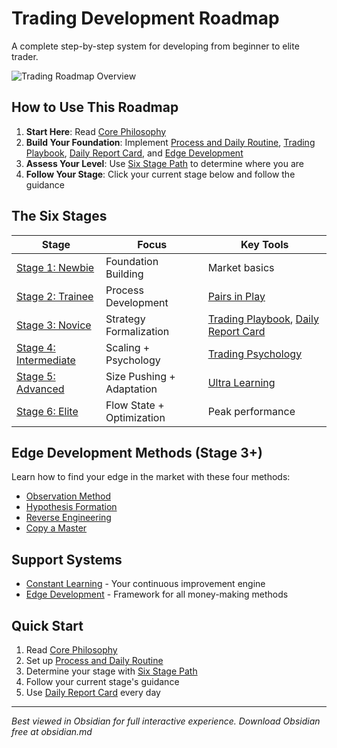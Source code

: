 # Trading Development Roadmap

A complete step-by-step system for developing from beginner to elite trader.

![Trading Roadmap Overview](roadmap-overview.png)

## How to Use This Roadmap
1. **Start Here**: Read [Core Philosophy](Core%20Philosophy.md)
2. **Build Your Foundation**: Implement [Process and Daily Routine](Process%20and%20Daily%20Routine.md), [Trading Playbook](Trading%20Playbook.md), [Daily Report Card](Daily%20Report%20Card.md), and [Edge Development](Edge%20Development.md)
3. **Assess Your Level**: Use [Six Stage Path](Six%20Stage%20Path.md) to determine where you are
4. **Follow Your Stage**: Click your current stage below and follow the guidance

## The Six Stages

|Stage|Focus|Key Tools|
|---|---|---|
|[Stage 1: Newbie](Stage%201%20-%20Newbie.md)|Foundation Building|Market basics|
|[Stage 2: Trainee](Stage%202%20-%20Trainee.md)|Process Development|[Pairs in Play](Pairs%20in%20Play.md)|
|[Stage 3: Novice](Stage%203%20-%20Novice.md)|Strategy Formalization|[Trading Playbook](Trading%20Playbook.md), [Daily Report Card](Daily%20Report%20Card.md)|
|[Stage 4: Intermediate](Stage%204%20-%20Intermediate.md)|Scaling + Psychology|[Trading Psychology](Trading%20Psychology.md)|
|[Stage 5: Advanced](Stage%205%20-%20Advanced.md)|Size Pushing + Adaptation|[Ultra Learning](Ultra%20Learning.md)|
|[Stage 6: Elite](Stage%206%20-%20Elite.md)|Flow State + Optimization|Peak performance|

## Edge Development Methods (Stage 3+)
Learn how to find your edge in the market with these four methods:

- [Observation Method](Observation%20Method.md)
- [Hypothesis Formation](Hypothesis%20Formation%20Method.md)
- [Reverse Engineering](Reverse%20Engineering%20Method.md)
- [Copy a Master](Copy%20a%20Master%20Method.md)

## Support Systems
- [Constant Learning](Constant%20Learning.md) - Your continuous improvement engine
- [Edge Development](Edge%20Development.md) - Framework for all money-making methods

## Quick Start
1. Read [Core Philosophy](Core%20Philosophy.md)
2. Set up [Process and Daily Routine](Process%20and%20Daily%20Routine.md)
3. Determine your stage with [Six Stage Path](Six%20Stage%20Development%20Path.md)
4. Follow your current stage's guidance
5. Use [Daily Report Card](Daily%20Report%20Card.md) every day

---

_Best viewed in Obsidian for full interactive experience. Download Obsidian free at obsidian.md_

